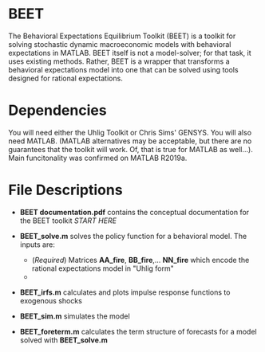 # BEET

<!-- Here: describe in General -->

The Behavioral Expectations Equilibrium Toolkit (BEET) is a toolkit for solving stochastic dynamic macroeconomic models with behavioral expectations in MATLAB.  BEET itself is not a model-solver; for that task, it uses existing methods.  Rather, BEET is a wrapper that transforms a behavioral expectations model into one that can be solved using tools designed for rational expectations.

 # Dependencies
 
 You will need either the Uhlig Toolkit or Chris Sims' GENSYS.  You will also need MATLAB.  (MATLAB alternatives may be acceptable, but there are no guarantees that the toolkit will work.  Of, that is true for MATLAB as well...).  Main funcitonality was confirmed on MATLAB R2019a.

 # File Descriptions

- **BEET documentation.pdf** contains the conceptual documentation for the BEET toolkit *START HERE*

- **BEET_solve.m** solves the policy function for a behavioral model.  The inputs are:
  - (_Required_) Matrices **AA_fire**, **BB_fire**,... **NN_fire** which encode the rational expectations model in "Uhlig form"
  - 

- **BEET_irfs.m** calculates and plots impulse response functions to exogenous shocks

- **BEET_sim.m** simulates the model

- **BEET_foreterm.m** calculates the term structure of forecasts for a model solved with **BEET_solve.m**





 
